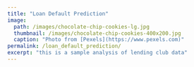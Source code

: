 ```yaml
---
title: "Loan Default Prediction"
image: 
  path: /images/chocolate-chip-cookies-lg.jpg
  thumbnail: /images/chocolate-chip-cookies-400x200.jpg
  caption: "Photo from [Pexels](https://www.pexels.com)"
permalink: /loan_default_prediction/
excerpt: "this is a sample analysis of lending club data"
---
```


